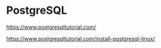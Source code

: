 # PostgreSQL


https://www.postgresqltutorial.com/

https://www.postgresqltutorial.com/install-postgresql-linux/

